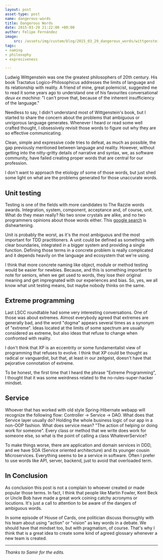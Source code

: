 ```yaml
---
layout: post
asset-type: post
name: dangerous-words
title: Dangerous Words
date: 2015-03-29 21:22:00 +00:00
author: Felipe Fernández
image:
    src: /assets/img/custom/blog/2015_03_29_dangerous_words/wittgenstein.jpg
tags:
- naming
- philosophy
- expresiveness

---
```


Ludwig Wittgenstein was one the greatest philosophers of 20th century. His book Tractatus Logico-Philosophicus addresses the limits of language and its relationship with reality. A friend of mine, great polemicist, suggested me to read it some years ago to understand one of his favourites conversational _deux ex machina_: "I can't prove that, because of the inherent insufficiency of the language." 

Needless to say, I didn't understand most of Wittgenstein's book, but I started to share the concern about the problems that ambiguous or unrigorous language generates. Whenever I heard or read some well crafted thought, I obsessively revisit those words to figure out why they are so effective communicating.

Clean, simple and expressive code tries to defeat, as much as possible, the gap previously mentioned between language and reality. However, without getting into the nitty-gritty details of narrative and syntax, we, as software community, have failed creating proper words that are central for our profession.

I don't want to approach the etiology of some of those words, but just shed some light on what are the problems generated for those unaccurate words.

## Unit testing

Testing is one of the fields with more candidates to The Razzie words awards. Integration, system, component, acceptance and, of course, unit. What do they mean really? No two snow crystals are alike, and no two programmers opinions about those words either. This [google search](https://www.google.co.uk/search?q=testing+pyramid&espv=2&biw=1680&bih=951&source=lnms&tbm=isch&sa=X&ei=IpgMVduKIcLY7Aag64DQDQ&ved=0CAYQ_AUoAQ) is disheartening.

Unit is probably the worst, as it's the most ambiguous and the most important for TDD practitioners. A unit could be defined as something with clear boundaries, integrated in a bigger system and providing a single function. Defining those terms in a concrete problem is really complicated and it depends heavily on the language and ecosystem that we're using.

I think that more concrete naming like object, module or method testing would be easier for newbies. Because, and this is something important to note for seniors, when we get used to words, they lose their original meaning and get impregnated with our experiences and bias. So, yes, we all know what unit testing means, but maybe nobody thinks on the same.

## Extreme programming

Last LSCC roundtable had some very interesting conversations. One of those was about extremes. Almost everybody agreed that extremes are generally bad, and the word "dogma" appears several times as a synonym of "extreme". Ideas located at the limits of some spectrum are usually considered as extreme, but also ideas that refuse to change when confronted with reality.

I don't think that XP is an eccentrity or some fundamentalist view of programming that refuses to evolve. I think that XP could be thought as radical or vanguardist, but that, at least in our zeitgeist, doesn't have that pejorative connotation of extreme.

To be honest, the first time that I heard the phrase "Extreme Programming", I thought that it was some weirdness related to the no-rules-super-hacker mindset.

## Service

Whoever that has worked with old style Spring-Hibernate webapp will recognize the following flow: Controller -> Service -> DAO. What does that Service layer usually do? Holding the whole business logic of our app in a non-OOP fashion. What does service mean? "The action of helping or doing work for someone". Every class or method that we write does work for someone else, so what is the point of calling a class WhateverService?

To make things worse, there are application and domain services in DDD, and we have SOA (Service oriented architecture) and its younger cousin Microservices. Everything seems to be a service in software. Often I prefer to use words like API, server, backend, just to avoid that overloaded term.

## In Conclusion

As conclusion this post is not a complain to whoever created or made popular those terms. In fact, I think that people like Martin Fowler, Kent Beck or Uncle Bob have made a great work coining catchy acronyms or locutions. It's just a call to attention to be aware of the dangers of ambiguous words.

In some episode of House of Cards, one politician discuss thoroughly with his team about using "action" or "vision" as key words in a debate. We should have that mindset too, but with pragmatism, of course. That's why I think that is a great idea to create some kind of agreed glossary whenever a new team is created.

---

*Thanks to Samir for the edits.*
